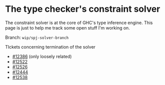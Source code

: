 # The type checker's constraint solver


The constraint solver is at the core of GHC's type inference engine. This page is just to help me track some open stuff I'm working on.


Branch: `wip/spj-solver-branch`


TIckets concerning termination of the solver

- [\#12386](https://gitlab.haskell.org//ghc/ghc/issues/12386) (only loosely related)
- [\#12522](https://gitlab.haskell.org//ghc/ghc/issues/12522)
- [\#12526](https://gitlab.haskell.org//ghc/ghc/issues/12526)
- [\#12444](https://gitlab.haskell.org//ghc/ghc/issues/12444)
- [\#12538](https://gitlab.haskell.org//ghc/ghc/issues/12538)
